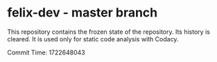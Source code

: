 # felix-dev - master branch

This repository contains the frozen state of the repository.
Its history is cleared. It is used only for static code
analysis with Codacy.

Commit Time: 1722648043